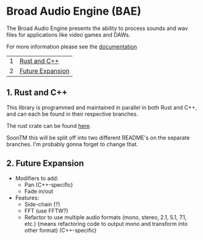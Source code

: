 # Broad Audio Engine (BAE)

The Broad Audio Engine presents the ability to process sounds and wav files for applications like video games and DAWs.

For more information please see the [documentation](https://docs.rs/bae_rs)

|   |                                       |
|--:|---------------------------------------|
|1  |[Rust and C++](#1-rust-and-c)          |
|2  |[Future Expansion](#2-future-expansion)|

## 1. Rust and C++

This library is programmed and maintained in parallel in both Rust and C++, and can each be found in their respective branches.  

The rust crate can be found [here](https://crates.io/crates/bae_rs).

SoonTM this will be split off into two different README's on the separate branches. I'm probably gonna forget to change that.

## 2. Future Expansion

* Modifiers to add:
  * Pan (C++-specific)
  * Fade in/out
* Features:
  * Side-chain (?)
  * FFT (use FFTW?)
  * Refactor to use multiple audio formats (mono, stereo, 2.1, 5.1, 7.1, etc.) (means refactoring code to output mono and transform into other format) (C++-specific)
